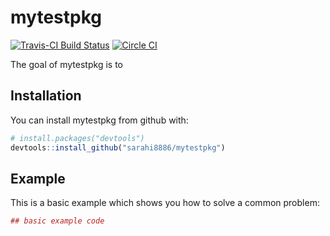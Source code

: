 
<!-- README.md is generated from README.Rmd. Please edit that file -->
mytestpkg
=========

[![Travis-CI Build Status](https://travis-ci.org/sarahi8886/mytestpkg.svg?branch=master)](https://travis-ci.org/sarahi8886/mytestpkg) [![Circle CI](https://circleci.com/gh/sarahi8886/mytestpkg.svg?style=shield&circle-token=:circle-token)](https://circleci.com/gh/sarahi8886/mytestpkg)

The goal of mytestpkg is to

Installation
------------

You can install mytestpkg from github with:

``` r
# install.packages("devtools")
devtools::install_github("sarahi8886/mytestpkg")
```

Example
-------

This is a basic example which shows you how to solve a common problem:

``` r
## basic example code
```
